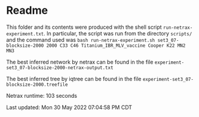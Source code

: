 # Readme

This folder and its contents were produced with the shell script
`run-netrax-experiment.txt`. In particular, the script was run from the
directory `scripts/` and the command used was `bash run-netrax-experiment.sh
set3_07-blocksize-2000 2000 C33 C46 Titanium_IBR_MLV_vaccine Cooper K22 MN2 MN3`

The best inferred network by netrax can be found in the file
`experiment-set3_07-blocksize-2000-netrax-output.txt`

The best inferred tree by iqtree can be found in the file
`experiment-set3_07-blocksize-2000.treefile`

Netrax runtime: 103 seconds

Last updated: Mon 30 May 2022 07:04:58 PM CDT
